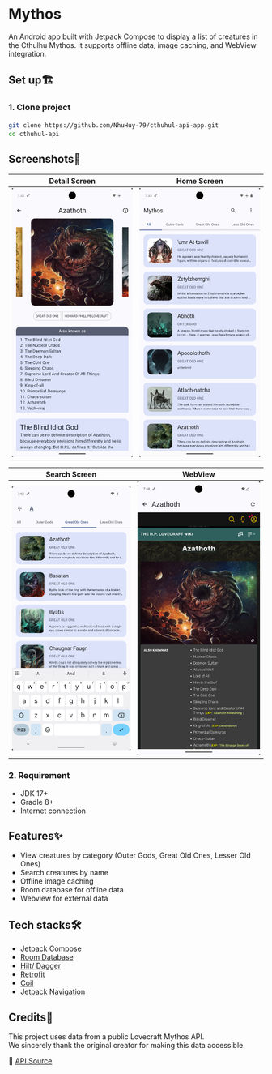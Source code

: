 
# Mythos

An Android app built with Jetpack Compose to display a list of creatures in the Cthulhu Mythos. It supports offline data, image caching, and WebView integration.

## Set up🏗️
### 1. Clone project
```bash
git clone https://github.com/NhuHuy-79/cthuhul-api-app.git
cd cthuhul-api
```
## Screenshots📸
| Detail Screen | Home Screen |
|:-------------:|:-----------:|
| ![Detail Screen](screenshots/detail.png) | ![Home Screen](screenshots/home.png) |

| Search Screen | WebView |
|:-------------:|:-------:|
| ![Search Screen](screenshots/search.png) | ![Webview](screenshots/webview.png) |

### 2. Requirement
- JDK 17+
- Gradle 8+
- Internet connection

## Features✨
- View creatures by category (Outer Gods, Great Old Ones, Lesser Old Ones)
- Search creatures by name
- Offline image caching
- Room database for offline data
- Webview for external data

## Tech stacks🛠️
- [Jetpack Compose](https://developer.android.com/jetpack?gad_source=1&gad_campaignid=21831783735&gbraid=0AAAAAC-IOZmJHXOnYxJT0VPiVTt4osT_Y&gclid=CjwKCAjwy7HEBhBJEiwA5hQNonEly8p2bGiJ_cBj8WlsO9PLCF0voKnfQ6BTw3XeRaq1augmVJ5LthoCUlwQAvD_BwE&gclsrc=aw.ds)
- [Room Database](https://developer.android.com/training/data-storage/room)
- [Hilt/ Dagger](https://developer.android.com/training/dependency-injection/hilt-android?hl=vi)
- [Retrofit](https://square.github.io/retrofit/)
- [Coil](https://coil-kt.github.io/coil/compose/)
- [Jetpack Navigation](https://developer.android.com/develop/ui/compose/navigation?hl=vi)
##  Credits🧾
This project uses data from a public Lovecraft Mythos API.  
We sincerely thank the original creator for making this data accessible.

🔗 [API Source](https://lovecraftapirest.fly.dev/)

